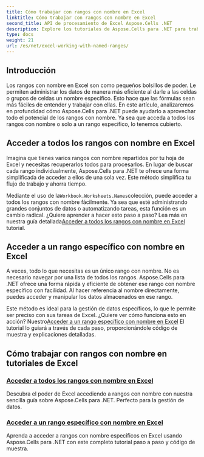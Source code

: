 ```yaml
---
title: Cómo trabajar con rangos con nombre en Excel
linktitle: Cómo trabajar con rangos con nombre en Excel
second_title: API de procesamiento de Excel Aspose.Cells .NET
description: Explore los tutoriales de Aspose.Cells para .NET para trabajar con rangos con nombre en Excel. Aprenda a acceder a todos los rangos con nombre o a rangos con nombre específicos con guías paso a paso.
type: docs
weight: 21
url: /es/net/excel-working-with-named-ranges/
---
```

## Introducción

Los rangos con nombre en Excel son como pequeños bolsillos de poder. Le permiten administrar los datos de manera más eficiente al darle a las celdas o grupos de celdas un nombre específico. Esto hace que las fórmulas sean más fáciles de entender y trabajar con ellas. En este artículo, analizaremos en profundidad cómo Aspose.Cells para .NET puede ayudarlo a aprovechar todo el potencial de los rangos con nombre. Ya sea que acceda a todos los rangos con nombre o solo a un rango específico, lo tenemos cubierto.

## Acceder a todos los rangos con nombre en Excel

Imagina que tienes varios rangos con nombre repartidos por tu hoja de Excel y necesitas recuperarlos todos para procesarlos. En lugar de buscar cada rango individualmente, Aspose.Cells para .NET te ofrece una forma simplificada de acceder a ellos de una sola vez. Este método simplifica tu flujo de trabajo y ahorra tiempo.

 Mediante el uso de la`Workbook.Worksheets.Names`colección, puede acceder a todos los rangos con nombre fácilmente. Ya sea que esté administrando grandes conjuntos de datos o automatizando tareas, esta función es un cambio radical. ¿Quiere aprender a hacer esto paso a paso? Lea más en nuestra guía detallada[Acceder a todos los rangos con nombre en Excel](./access-all-named-ranges/) tutorial.

## Acceder a un rango específico con nombre en Excel

A veces, todo lo que necesitas es un único rango con nombre. No es necesario navegar por una lista de todos los rangos. Aspose.Cells para .NET ofrece una forma rápida y eficiente de obtener ese rango con nombre específico con facilidad. Al hacer referencia al nombre directamente, puedes acceder y manipular los datos almacenados en ese rango.

 Este método es ideal para la gestión de datos específicos, lo que le permite ser preciso con sus tareas de Excel. ¿Quiere ver cómo funciona esto en acción? Nuestro[Acceder a un rango específico con nombre en Excel](./access-specific-named-range/) El tutorial lo guiará a través de cada paso, proporcionándole código de muestra y explicaciones detalladas.

## Cómo trabajar con rangos con nombre en tutoriales de Excel
### [Acceder a todos los rangos con nombre en Excel](./access-all-named-ranges/)
Descubra el poder de Excel accediendo a rangos con nombre con nuestra sencilla guía sobre Aspose.Cells para .NET. Perfecto para la gestión de datos.
### [Acceder a un rango específico con nombre en Excel](./access-specific-named-range/)
Aprenda a acceder a rangos con nombre específicos en Excel usando Aspose.Cells para .NET con este completo tutorial paso a paso y código de muestra.